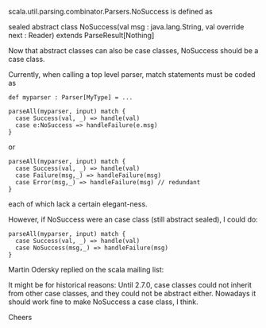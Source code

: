 scala.util.parsing.combinator.Parsers.NoSuccess is defined as

  sealed abstract class NoSuccess(val msg : java.lang.String, val override next : Reader)
    extends ParseResult[Nothing] 

Now that abstract classes can also be case classes, NoSuccess should be a case class.

Currently, when calling a top level parser, match statements must be coded as 

    def myparser : Parser[MyType] = ...

    parseAll(myparser, input) match {
      case Success(val, _) => handle(val)
      case e:NoSuccess => handleFailure(e.msg)
    }

or 

    parseAll(myparser, input) match {
      case Success(val, _) => handle(val)
      case Failure(msg,_) => handleFailure(msg)
      case Error(msg,_) => handleFailure(msg) // redundant
    }

each of which lack a certain elegant-ness.

However, if NoSuccess were an case class (still abstract sealed), I could do:

    parseAll(myparser, input) match {
      case Success(val, _) => handle(val)
      case NoSuccess(msg,_) => handleFailure(msg)
    }

Martin Odersky replied on the scala mailing list:

It might be for historical reasons: Until 2.7.0, case classes could not inherit from other case classes, and they could not be abstract either. Nowadays it should work fine to make NoSuccess a case class, I think.

Cheers

